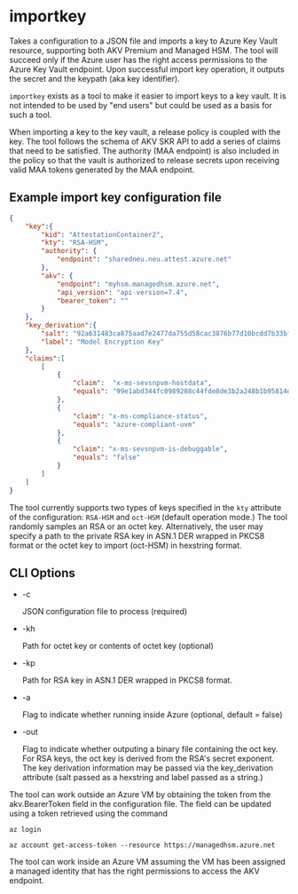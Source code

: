 # importkey

Takes a configuration to a JSON file and imports a key to Azure Key Vault resource, supporting both AKV Premium and Managed HSM. The tool will succeed only if the Azure user has the right access permissions to the Azure Key Vault endpoint. Upon successful import key operation, it outputs the secret and the keypath (aka key identifier).

`importkey` exists as a tool to make it easier to import keys to a key vault. It is not intended to be used by "end users" but could be used as a basis for such a tool.

When importing a key to the key vault, a release policy is coupled with the key. The tool follows the schema of AKV SKR API to add a series of claims that need to be satisfied. The authority (MAA endpoint) is also included in the policy so that the vault is authorized to release secrets upon receiving valid MAA tokens generated by the MAA endpoint.

## Example import key configuration file

```json
{
    "key":{
        "kid": "AttestationContainer2",
        "kty": "RSA-HSM",
        "authority": {
            "endpoint": "sharedneu.neu.attest.azure.net"
        },
        "akv": {
            "endpoint": "myhsm.managedhsm.azure.net",
            "api_version": "api-version=7.4",
            "bearer_token": ""
        }
    },
    "key_derivation":{
        "salt": "92a631483ca875aad7e2477da755d58cac3876b77d10bcdd7b33bfa11e7d8b8e",
        "label": "Model Encryption Key"
    },
    "claims":[
        [
            {
                "claim":  "x-ms-sevsnpvm-hostdata",
                "equals": "99e1abd344fc0989288c44fde8de3b2a248b1b95814df8955d0c305a7db46680"
            },
            {
                "claim": "x-ms-compliance-status",
                "equals": "azure-compliant-uvm"
            },
            {
                "claim": "x-ms-sevsnpvm-is-debuggable",
                "equals": "false"
            }
        ]
    ]
}
```

The tool currently supports two types of keys specified in the `kty` attribute of the configuration: `RSA-HSM` and `oct-HSM` (default operation mode.) The tool randomly samples an RSA or an octet key. Alternatively, the user may specify a path to the private RSA key in ASN.1 DER wrapped in PKCS8 format or the octet key to import (oct-HSM) in hexstring format.

## CLI Options

- -c

    JSON configuration file to process (required)

- -kh

    Path for octet key or contents of octet key (optional)

- -kp

    Path for RSA key in ASN.1 DER wrapped in PKCS8 format.

- -a

    Flag to indicate whether running inside Azure (optional, default = false)

- -out

    Flag to indicate whether outputing a binary file containing the oct key.
    For RSA keys, the oct key is derived from the RSA's secret exponent.
    The key derivation information may be passed via the key_derivation
    attribute (salt passed as a hexstring and label passed as a string.)

The tool can work outside an Azure VM by obtaining the token from the akv.BearerToken field in the configuration file. The field can be updated using a token retrieved using the command

`az login`

`az account get-access-token --resource https://managedhsm.azure.net`

The tool can work inside an Azure VM assuming the VM has been assigned a managed identity that has the right permissions to access the AKV endpoint.
